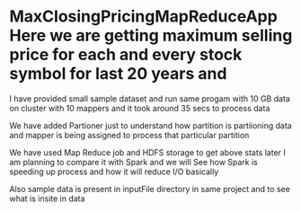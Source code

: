 # MaxClosingPricingMapReduceApp Here we are getting maximum selling price for each and every stock symbol for last 20 years and 
I have provided small sample dataset and run same progam with 10 GB data on cluster 
with 10 mappers and it took around 35 secs to process data

We have added Partioner just to understand how partition is partiioning data and mapper is being assigned to process that particular partition

We have used Map Reduce job and HDFS storage to get above stats later I am planning to compare it with Spark and we will
See how Spark is speeding up process and how it will reduce I/O basically

Also sample data is present in inputFile directory in same project and to see what is insite in data
